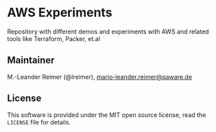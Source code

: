# AWS Experiments

Repository with different demos and experiments with AWS and related tools like Terraform, Packer, et.al

## Maintainer

M.-Leander Reimer (@lreimer), <mario-leander.reimer@qaware.de>

## License

This software is provided under the MIT open source license, read the `LICENSE` file for details.
